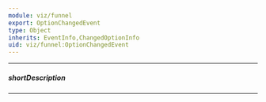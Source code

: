 ```yaml
---
module: viz/funnel
export: OptionChangedEvent
type: Object
inherits: EventInfo,ChangedOptionInfo
uid: viz/funnel:OptionChangedEvent
---
```

---
##### shortDescription
<!-- Description goes here -->

---
<!-- Description goes here -->